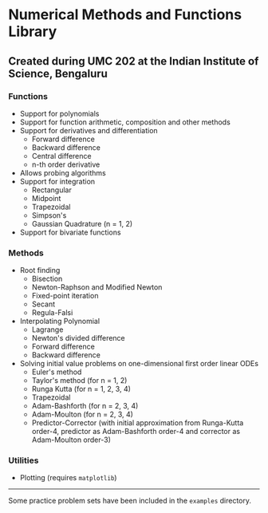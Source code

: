 # Numerical Methods and Functions Library

## Created during UMC 202 at the Indian Institute of Science, Bengaluru

### Functions
- Support for polynomials
- Support for function arithmetic, composition and other methods
- Support for derivatives and differentiation
    - Forward difference
    - Backward difference
    - Central difference
    - n-th order derivative
- Allows probing algorithms
- Support for integration
    - Rectangular
    - Midpoint
    - Trapezoidal 
    - Simpson's
    - Gaussian Quadrature (n = 1, 2)
- Support for bivariate functions

### Methods
- Root finding
    - Bisection
    - Newton-Raphson and Modified Newton
    - Fixed-point iteration
    - Secant
    - Regula-Falsi
- Interpolating Polynomial
    - Lagrange
    - Newton's divided difference
    - Forward difference
    - Backward difference
- Solving initial value problems on one-dimensional first order linear ODEs
    - Euler's method
    - Taylor's method (for n = 1, 2)
    - Runga Kutta (for n = 1, 2, 3, 4)
    - Trapezoidal
    - Adam-Bashforth (for n = 2, 3, 4)
    - Adam-Moulton (for n = 2, 3, 4)
    - Predictor-Corrector (with initial approximation from Runga-Kutta order-4, predictor as Adam-Bashforth order-4 and corrector as Adam-Moulton order-3)

### Utilities
- Plotting (requires `matplotlib`)

---
Some practice problem sets have been included in the `examples` directory.
